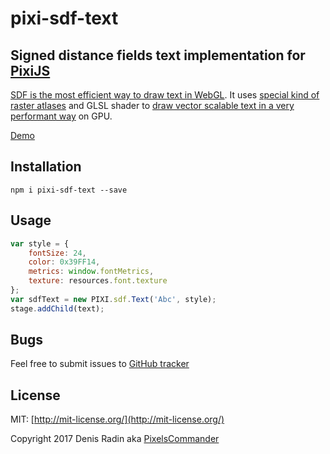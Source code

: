 pixi-sdf-text
=============

Signed distance fields text implementation for [PixiJS](http://pixijs.com)
-----------------------------------------------------

<a href="https://www.mapbox.com/blog/text-signed-distance-fields/">SDF is the most efficient way to draw text in WebGL</a>.
        It uses <a href="http://pixelscommander.com/polygon/pixi-sdf-text/demo/assets/OpenSans-Regular.png">special kind of raster atlases</a> and GLSL shader to <a href="http://wdobbie.com/pdf/">draw vector scalable text in a very performant way</a> on GPU.</p>

[Demo](http://pixelscommander.com/polygon/pixi-sdf-text/demo/)

Installation
------------

`npm i pixi-sdf-text --save`

Usage
-----

```javascript
var style = {
	fontSize: 24,
	color: 0x39FF14,
	metrics: window.fontMetrics,
	texture: resources.font.texture
};
var sdfText = new PIXI.sdf.Text('Abc', style);
stage.addChild(text);
```

Bugs
----
Feel free to submit issues to [GitHub tracker](https://github.com/PixelsCommander/pixi-sdf-text/issues)

License
-------
MIT: [http://mit-license.org/](http://mit-license.org/)

Copyright 2017 Denis Radin aka [PixelsCommander](http://pixelscommander.com)